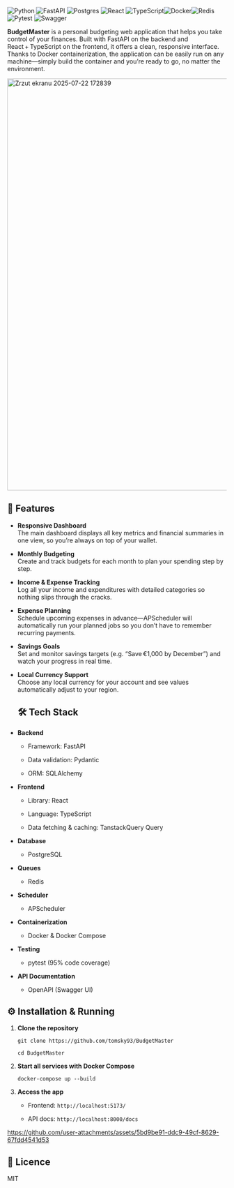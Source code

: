 ![Python](https://img.shields.io/badge/python-3670A0?style=for-the-badge&logo=python&logoColor=ffdd54)
![FastAPI](https://img.shields.io/badge/FastAPI-005571?style=for-the-badge&logo=fastapi) ![Postgres](https://img.shields.io/badge/postgres-%23316192.svg?style=for-the-badge&logo=postgresql&logoColor=white)	![React](https://img.shields.io/badge/react-%2320232a.svg?style=for-the-badge&logo=react&logoColor=%2361DAFB)
 ![TypeScript](https://img.shields.io/badge/typescript-%23007ACC.svg?style=for-the-badge&logo=typescript&logoColor=white)![Docker](https://img.shields.io/badge/docker-%230db7ed.svg?style=for-the-badge&logo=docker&logoColor=white)![Redis](https://img.shields.io/badge/redis-%23DD0031.svg?style=for-the-badge&logo=redis&logoColor=white)
![Pytest](https://img.shields.io/badge/pytest-%23ffffff.svg?style=for-the-badge&logo=pytest&logoColor=2f9fe3) ![Swagger](https://img.shields.io/badge/-Swagger-%23Clojure?style=for-the-badge&logo=swagger&logoColor=white)

**BudgetMaster** is a personal budgeting web application that helps you take control of your finances. Built with FastAPI on the backend and React + TypeScript on the frontend, it offers a clean, responsive interface. Thanks to Docker containerization, the application can be easily run on any machine—simply build the container and you’re ready to go, no matter the environment.

<img width="1918" height="944" alt="Zrzut ekranu 2025-07-22 172839" src="https://github.com/user-attachments/assets/0cccfbe8-606e-4bcc-a97d-b3f1397c3e5e" />


## 🚀 Features
- **Responsive Dashboard**  
    The main dashboard displays all key metrics and financial summaries in one view, so you’re always on top of your wallet.
  
- **Monthly Budgeting**  
    Create and track budgets for each month to plan your spending step by step.
    
- **Income & Expense Tracking**  
    Log all your income and expenditures with detailed categories so nothing slips through the cracks.
    
- **Expense Planning**  
    Schedule upcoming expenses in advance—APScheduler will automatically run your planned jobs so you don’t have to remember recurring payments.
    
- **Savings Goals**  
    Set and monitor savings targets (e.g. “Save €1,000 by December”) and watch your progress in real time.
    
- **Local Currency Support**  
    Choose any local currency for your account and see values automatically adjust to your region.

    ## 🛠️ Tech Stack

- **Backend**
    
    - Framework: FastAPI
        
    - Data validation: Pydantic
        
    - ORM: SQLAlchemy
        
- **Frontend**
    
    - Library: React
        
    - Language: TypeScript
        
    - Data fetching & caching: TanstackQuery Query
        
- **Database**
    
    - PostgreSQL
        
- **Queues**
    
    - Redis
        
- **Scheduler**
    
    - APScheduler
        
- **Containerization**
    
    - Docker & Docker Compose
        
- **Testing**
    
    - pytest (95% code coverage)
        
- **API Documentation**
    
    - OpenAPI (Swagger UI)
 

 ## ⚙️ Installation & Running

1. **Clone the repository**
    
    `git clone https://github.com/tomsky93/BudgetMaster`
   
   `cd BudgetMaster`
    
3. **Start all services with Docker Compose**
    
    `docker-compose up --build`
    
4. **Access the app**
    
    - Frontend: `http://localhost:5173/`
        
    - API docs: `http://localhost:8000/docs`



https://github.com/user-attachments/assets/5bd9be91-ddc9-49cf-8629-67fdd4541d53


## 📄 Licence

MIT
